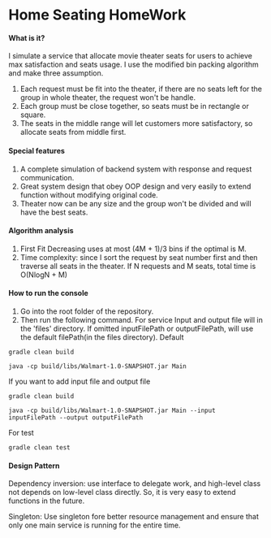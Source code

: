 # Home Seating HomeWork
#### What is it?
I simulate a service that allocate movie theater seats for users to achieve max satisfaction and seats usage.
I use the modified bin packing algorithm and make three assumption.
1. Each request must be fit into the theater, if there are no seats left for the group in whole theater, the request won't be handle.
2. Each group must be close together, so seats must be in rectangle or square.
3. The seats in the middle range will let customers more satisfactory, so allocate seats from middle first.

#### Special features
1. A complete simulation of backend system with response and request communication.
2. Great system design that obey OOP design and very easily to extend function without modifying original code.
3. Theater now can be any size and the group won't be divided and will have the best seats.

#### Algorithm analysis
1. First Fit Decreasing uses at most (4M + 1)/3 bins if the optimal is M.
2. Time complexity: since I sort the request by seat number first and then traverse all seats in the theater. If N requests and M seats, total time is O(NlogN + M)

#### How to run the console
1. Go into the root folder of the repository.
2. Then run the following command.
For service
Input and output file will in the 'files' directory.
If omitted inputFilePath or outputFilePath, will use the default filePath(in the files directory).
Default
```
gradle clean build

java -cp build/libs/Walmart-1.0-SNAPSHOT.jar Main
```
If you want to add input file and output file
```
gradle clean build

java -cp build/libs/Walmart-1.0-SNAPSHOT.jar Main --input inputFilePath --output outputFilePath
```
For test
```
gradle clean test
```
#### Design Pattern
Dependency inversion: use interface to delegate work, and high-level class not depends on low-level class directly. So, it is very easy to extend functions in the future.

Singleton: Use singleton fore better resource management and ensure that only one main service is running for the entire time.
